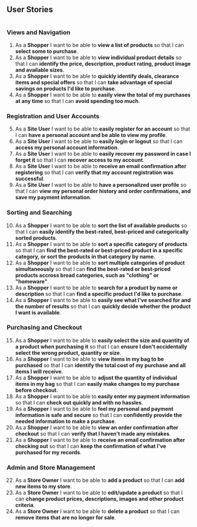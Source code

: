 ## User Stories
#

### **Views and Navigation**

1. As a **Shopper** I want to be able to **view a list of products** so that I can **select some to purchase**.
2. As a **Shopper** I want to be able to **view individual product details** so that I can **identify the price, description, product rating, product image and available sizes**.
3. As a **Shopper** I want to be able to **quickly identify deals, clearance items and special offers** so that I can **take advantage of special savings on products I'd like to purchase**.
4. As a **Shopper** I want to be able to **easily view the total of my purchases at any time** so that I can **avoid spending too much**.

### **Registration and User Accounts**

5. As a **Site User** I want to be able to **easily register for an account** so that I can **have a personal account and be able to view my profile**.
6. As a **Site User** I want to be able to **easily login or logout** so that I can **access my personal account information**.
7. As a **Site User** I want to be able to **easily recover my password in case I forget it** so that I can **recover access to my account**.
8. As a **Site User** I want to be able to **receive an email confirmation after registering** so that I can **verify that my account registration was successful**.
9. As a **Site User** I want to be able to **have a personalized user profile** so that I can **view my personal order history and order confirmations, and save my payment information**.

### **Sorting and Searching**

10. As a **Shopper** I want to be able to **sort the list of available products** so that I can **easily identify the best-rated, best-priced and categorically sorted products**.
11. As a **Shopper** I want to be able to **sort a specific category of products** so that I can **find the best-rated or best-priced product in a specific category, or sort the products in that category by name**.
12. As a **Shopper** I want to be able to **sort multiple categories of product simultaneously** so that I can **find the best-rated or best-priced products accross broad categories, such as "clothing" or "homeware"**.
13. As a **Shopper** I want to be able to **search for a product by name or description** so that I can **find a specific product I'd like to purchase**.
14. As a **Shopper** I want to be able to **easily see what I've searched for and the number of results** so that I can **quickly decide whether the product I want is available**.

### **Purchasing and Checkout**

15. As a **Shopper** I want to be able to **easily select the size and quantity of a product when purchasing it** so that I can **ensure I don't accidentally select the wrong product, quantity or size**.
16. As a **Shopper** I want to be able to **view items in my bag to be purchased** so that I can **identify the total cost of my purchase and all items I will receive**.
17. As a **Shopper** I want to be able to **adjust the quantity of individual items in my bag** so that I can **easily make changes to my purchase before checkout**.
18. As a **Shopper** I want to be able to **easily enter my payment information** so that I can **check out quickly and with no hassles**.
19. As a **Shopper** I want to be able to **feel my personal and payment information is safe and secure** so that I can **confidently provide the needed information to make a purchase**.
20. As a **Shopper** I want to be able to **view an order confirmation after checkout** so that I can **verify that I haven't made any mistakes**.
21. As a **Shopper** I want to be able to **receive an email confirmation after checking out** so that I can **keep the confirmation of what I've purchased for my records**.

### **Admin and Store Management**

22. As a **Store Owner** I want to be able to **add a product** so that I can **add new items to my store**.
23. As a **Store Owner** I want to be able to **edit/update a product** so that I can **change product prices, descriptions, images and other product criteria**.
24. As a **Store Owner** I want to be able to **delete a product** so that I can **remove items that are no longer for sale**.